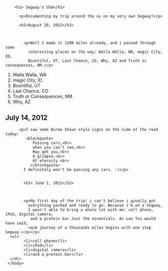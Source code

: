 <!DOCTYPE html>
<html>
   <head>
     <title> Segway'n USA</title>
     </head>
     <body>

        <h1> Segway'n USA</h1>

          <p>Documenting my trip around the us on my very own Segway!</p>

          <h2>August 20, 2012</h2>

          

            <p>Well I made it 1200 miles already, and i passed through some
              interesting places on the way: Walla Walla, WA, magic City, ID,
              Bountiful, UT, Last Chance, CO, Why, AZ and Truth or consequences, NM.</p>
<ol>
              <li>Walla Walla, WA</li>
              <li>magic City, ID</li>
              <li>Bountiful, UT</li>
              <li>Last Chance, CO</li>
              <li>Truth or Consequences, NM</li>
              <li>Why, AZ</li>
</ol>
        <h2>July 14, 2012</h2>

          <p>I saw some Burma Shave style signs on the side of the road today:
             <blockquote>
                Passing cars,<br>
                when you can't see,<br>
                May get you,<br>
                A glimpse,<br>
                Of eternity.<br>
               </blockquote>
            I definitely won't be passing any cars. :)</p>


            <h2> June 2, 2012</h2>

           

            <p>My first day of the trip! i can't believe i ginally got
              everything packed and ready to go. Because i'm on a Segway,
              I wasn't able to bring a whole lot with me: cell phone, iPod, digital camera,
               and a protein bar.Just the essentials. As Lao Tsu would have said,
              <q>A journey of a thousands miles begins with one step Segway.</q></p>
      <ul>
            <li>cell phone</li>
            <li>iPod</li>
            <li>digital camera</li>
            <li>and a protein bar</li>
      </Ul>
     </body>

</html>
